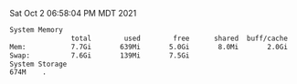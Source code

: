 Sat Oct  2 06:58:04 PM MDT 2021
```bash
System Memory
               total        used        free      shared  buff/cache   available
Mem:           7.7Gi       639Mi       5.0Gi       8.0Mi       2.0Gi       6.7Gi
Swap:          7.6Gi       139Mi       7.5Gi
System Storage
674M	.
```
```bash
